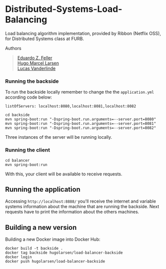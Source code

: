 # Distributed-Systems-Load-Balancing
Load balancing algorithm implementation, provided by Ribbon (Netflix OSS), for Distributed Systems class at FURB.

Authors
> [Eduardo Z. Feller](https://github.com/eduardofz12) <br>
> [Hugo Marcel Larsen](https://github.com/HMLarsen) <br>
> [Lucas Vanderlinde](https://github.com/LucasVander) <br>

### Running the backside
To run the backside locally remember to change the the ```application.yml``` according code below:
```
listOfServers: localhost:8080,localhost:8081,localhost:8082
```

```
cd backside
mvn spring-boot:run "-Dspring-boot.run.arguments=--server.port=8080"
mvn spring-boot:run "-Dspring-boot.run.arguments=--server.port=8081"
mvn spring-boot:run "-Dspring-boot.run.arguments=--server.port=8082"
```
Three instances of the server will be running locally.

### Running the client

```
cd balancer
mvn spring-boot:run
```
With this, your client will be available to receive requests.

## Running the application
Accessing ```http://localhost:8888/``` you'll receive the internet and variable systems information about the machine that are running the backside. Next requests have to print the information about the others machines.

## Building a new version
Building a new Docker image into Docker Hub:

```
docker build -t backside .
docker tag backside hugolarsen/load-balancer-backside
docker login
docker push hugolarsen/load-balancer-backside
```
